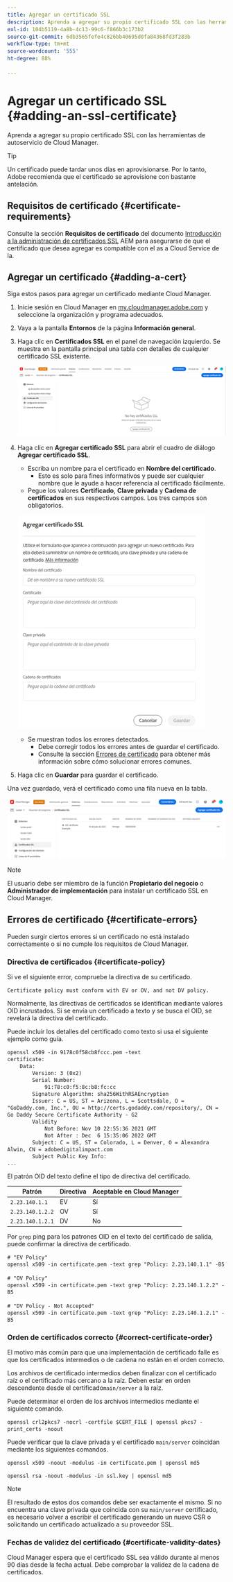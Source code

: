 ```yaml
---
title: Agregar un certificado SSL
description: Aprenda a agregar su propio certificado SSL con las herramientas de autoservicio de Cloud Manager.
exl-id: 104b5119-4a8b-4c13-99c6-f866b3c173b2
source-git-commit: 6db3565fefe4c826bb40695d0fa84368fd3f283b
workflow-type: tm+mt
source-wordcount: '555'
ht-degree: 88%

---
```


# Agregar un certificado SSL {#adding-an-ssl-certificate}

Aprenda a agregar su propio certificado SSL con las herramientas de autoservicio de Cloud Manager.

>[!TIP]
>
>Un certificado puede tardar unos días en aprovisionarse. Por lo tanto, Adobe recomienda que el certificado se aprovisione con bastante antelación.

## Requisitos de certificado {#certificate-requirements}

Consulte la sección **Requisitos de certificado** del documento [Introducción a la administración de certificados SSL](/help/implementing/cloud-manager/managing-ssl-certifications/introduction.md#requirements) AEM para asegurarse de que el certificado que desea agregar es compatible con el as a Cloud Service de la.

## Agregar un certificado {#adding-a-cert}

Siga estos pasos para agregar un certificado mediante Cloud Manager.

1. Inicie sesión en Cloud Manager en [my.cloudmanager.adobe.com](https://my.cloudmanager.adobe.com/) y seleccione la organización y programa adecuados.

1. Vaya a la pantalla **Entornos** de la página **Información general**.

1. Haga clic en **Certificados SSL** en el panel de navegación izquierdo. Se muestra en la pantalla principal una tabla con detalles de cualquier certificado SSL existente.

   ![Agregar un certificado SSL](/help/implementing/cloud-manager/assets/ssl/ssl-cert-1.png)

1. Haga clic en **Agregar certificado SSL** para abrir el cuadro de diálogo **Agregar certificado SSL**.

   * Escriba un nombre para el certificado en **Nombre del certificado**.
      * Esto es solo para fines informativos y puede ser cualquier nombre que le ayude a hacer referencia al certificado fácilmente.
   * Pegue los valores **Certificado**, **Clave privada** y **Cadena de certificados** en sus respectivos campos. Los tres campos son obligatorios.

   ![Cuadro de diálogo Agregar certificado SSL](/help/implementing/cloud-manager/assets/ssl/ssl-cert-02.png)

   * Se muestran todos los errores detectados.
      * Debe corregir todos los errores antes de guardar el certificado.
      * Consulte la sección [Errores de certificado](#certificate-errors) para obtener más información sobre cómo solucionar errores comunes.

1. Haga clic en **Guardar** para guardar el certificado.

Una vez guardado, verá el certificado como una fila nueva en la tabla.

![Certificado SSL guardado](/help/implementing/cloud-manager/assets/ssl/ssl-cert-3.png)

>[!NOTE]
>
>El usuario debe ser miembro de la función **Propietario del negocio** o **Administrador de implementación** para instalar un certificado SSL en Cloud Manager.

## Errores de certificado {#certificate-errors}

Pueden surgir ciertos errores si un certificado no está instalado correctamente o si no cumple los requisitos de Cloud Manager.

### Directiva de certificados {#certificate-policy}

Si ve el siguiente error, compruebe la directiva de su certificado.

```text
Certificate policy must conform with EV or OV, and not DV policy.
```

Normalmente, las directivas de certificados se identifican mediante valores OID incrustados. Si se envía un certificado a texto y se busca el OID, se revelará la directiva del certificado.

Puede incluir los detalles del certificado como texto si usa el siguiente ejemplo como guía.

```text
openssl x509 -in 9178c0f58cb8fccc.pem -text
certificate:
    Data:
        Version: 3 (0x2)
        Serial Number:
            91:78:c0:f5:8c:b8:fc:cc
        Signature Algorithm: sha256WithRSAEncryption
        Issuer: C = US, ST = Arizona, L = Scottsdale, O = "GoDaddy.com, Inc.", OU = http://certs.godaddy.com/repository/, CN = Go Daddy Secure Certificate Authority - G2
        Validity
            Not Before: Nov 10 22:55:36 2021 GMT
            Not After : Dec  6 15:35:06 2022 GMT
        Subject: C = US, ST = Colorado, L = Denver, O = Alexandra Alwin, CN = adobedigitalimpact.com
        Subject Public Key Info:
...
```

El patrón OID del texto define el tipo de directiva del certificado.

| Patrón | Directiva | Aceptable en Cloud Manager |
|---|---|---|
| `2.23.140.1.1` | EV | Sí |
| `2.23.140.1.2.2` | OV | Sí |
| `2.23.140.1.2.1` | DV | No |

Por `grep` ping para los patrones OID en el texto del certificado de salida, puede confirmar la directiva de certificado.

```shell
# "EV Policy"
openssl x509 -in certificate.pem -text grep "Policy: 2.23.140.1.1" -B5

# "OV Policy"
openssl x509 -in certificate.pem -text grep "Policy: 2.23.140.1.2.2" -B5

# "DV Policy - Not Accepted"
openssl x509 -in certificate.pem -text grep "Policy: 2.23.140.1.2.1" -B5
```

### Orden de certificados correcto {#correct-certificate-order}

El motivo más común para que una implementación de certificado falle es que los certificados intermedios o de cadena no están en el orden correcto.

Los archivos de certificado intermedios deben finalizar con el certificado raíz o el certificado más cercano a la raíz. Deben estar en orden descendente desde el certificado`main/server` a la raíz.

Puede determinar el orden de los archivos intermedios mediante el siguiente comando.

```shell
openssl crl2pkcs7 -nocrl -certfile $CERT_FILE | openssl pkcs7 -print_certs -noout
```

Puede verificar que la clave privada y el certificado `main/server` coincidan mediante los siguientes comandos.

```shell
openssl x509 -noout -modulus -in certificate.pem | openssl md5
```

```shell
openssl rsa -noout -modulus -in ssl.key | openssl md5
```

>[!NOTE]
>
>El resultado de estos dos comandos debe ser exactamente el mismo. Si no encuentra una clave privada que coincida con su `main/server` certificado, es necesario volver a escribir el certificado generando un nuevo CSR o solicitando un certificado actualizado a su proveedor SSL.

### Fechas de validez del certificado {#certificate-validity-dates}

Cloud Manager espera que el certificado SSL sea válido durante al menos 90 días desde la fecha actual. Debe comprobar la validez de la cadena de certificados.
